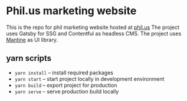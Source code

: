 # Phil.us marketing website
This is the repo for phil marketing website hosted at [phil.us](https://phil.us)
The project uses Gatsby for SSG and Contentful as headless CMS.
The project uses [Mantine](https://mantine.dev) as UI library. 

## yarn scripts
- `yarn install` – install required packages
- `yarn start` – start project locally in development environment
- `yarn build` – export project for production
- `yarn serve` – serve production build locally
